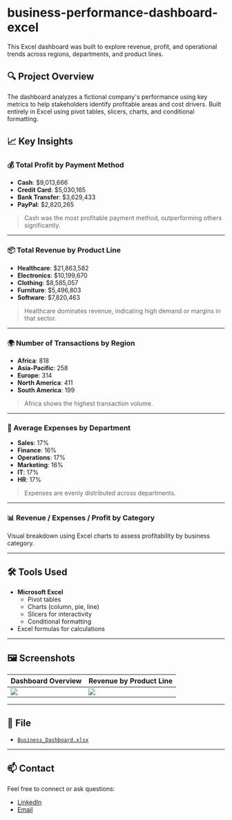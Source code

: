 # business-performance-dashboard-excel

This Excel dashboard was built to explore revenue, profit, and operational trends across regions, departments, and product lines.

## 🔍 Project Overview

The dashboard analyzes a fictional company's performance using key metrics to help stakeholders identify profitable areas and cost drivers. Built entirely in Excel using pivot tables, slicers, charts, and conditional formatting.

## 📈 Key Insights

### 💰 Total Profit by Payment Method
- **Cash**: $9,013,666  
- **Credit Card**: $5,030,165  
- **Bank Transfer**: $3,629,433  
- **PayPal**: $2,820,265  

> Cash was the most profitable payment method, outperforming others significantly.

---

### 📦 Total Revenue by Product Line
- **Healthcare**: $21,863,582  
- **Electronics**: $10,199,670  
- **Clothing**: $8,585,057  
- **Furniture**: $5,496,803  
- **Software**: $7,820,463  

> Healthcare dominates revenue, indicating high demand or margins in that sector.

---

### 🌍 Number of Transactions by Region
- **Africa**: 818  
- **Asia-Pacific**: 258  
- **Europe**: 314  
- **North America**: 411  
- **South America**: 199  

> Africa shows the highest transaction volume.

---

### 💼 Average Expenses by Department
- **Sales**: 17%  
- **Finance**: 16%  
- **Operations**: 17%  
- **Marketing**: 16%  
- **IT**: 17%  
- **HR**: 17%  

> Expenses are evenly distributed across departments.

---

### 📊 Revenue / Expenses / Profit by Category
Visual breakdown using Excel charts to assess profitability by business category.

---

## 🛠️ Tools Used

- **Microsoft Excel**
  - Pivot tables
  - Charts (column, pie, line)
  - Slicers for interactivity
  - Conditional formatting
- Excel formulas for calculations

---

## 🖼️ Screenshots

| Dashboard Overview | Revenue by Product Line |
|--------------------|-------------------------|
| ![](screenshots/dashboard-overview.png) | ![](screenshots/revenue-by-product-line.png) |

---

## 📁 File

- [`Business_Dashboard.xlsx`](Business_Dashboard.xlsx)

---

## 📫 Contact

Feel free to connect or ask questions:
- [LinkedIn](https://www.linkedin.com/in/joelsantossss/)
- [Email](joelsantos@my.ccsu.edu)
